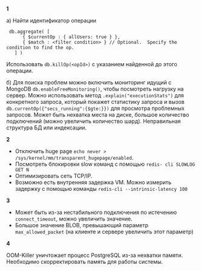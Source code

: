 **1**

 a) Найти идентификатор операции 
 ```buildoutcfg
  db.aggregate( [
       { $currentOp : { allUsers: true } },
       { $match : <filter condition> } // Optional.  Specify the condition to find the op.
    ] )
```
Использовать ``db.killOp(<opId>)`` с указанием найденной до этого операции.

 б) Для поиска проблем можно включить мониторинг идущий с MongoDB ``db.enableFreeMonitoring()``, чтобы посмотреть нагрузку на сервер.
    Можно использовать метод ``.explain("executionStats")`` для конкретного запроса, который покажет статистику запроса и вызов ``db.currentOp({"secs_running":{$gte:}})`` для просмотра проблемных запросов.
   Может быть нехватка места на диске, большое количество подключений (можно увеличить количество шард).
   Неправильная структура БД или индексации.
 
**2**

* Отключить huge page ``echo never > /sys/kernel/mm/transparent_hugepage/enabled``.
* Посмотреть блокировки slow команд с помощью ``redis- cli SLOWLOG GET N ``
* Оптимизировать сеть TCP/IP.
* Возможно есть внутренняя задержка VM. Можно измерить задержку с помощью команды ``redis-cli --intrinsic-latency 100``

**3**

* Может быть из-за нестабильного подключения по истечению ``connect_timeout``, можно увеличить значение.
* Большое значение BLOB, превышающий параметр ``max_allowed_packet`` (на клиенте и сервере увеличить этот параметр)

**4**

OOM-Killer уничтожает процесс PostgreSQL из-за нехватки памяти. Необходимо скорректировать память для работы системы.

